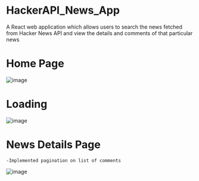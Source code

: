 # HackerAPI_News_App
A React web application which allows users to search the news fetched from Hacker News API and view the details and comments of that particular news

# Home Page
![image](https://user-images.githubusercontent.com/37541022/169042289-a59d8c07-940c-45d4-80f1-aace62e99945.png)

# Loading 
![image](https://user-images.githubusercontent.com/37541022/169041606-db168f4e-bac3-4c98-8dbd-23188701086a.png)

# News Details Page
    -Implemented pagination on list of comments
![image](https://user-images.githubusercontent.com/37541022/169088519-6f5e97e6-65dd-4802-8277-b238e77fdbf9.png)
